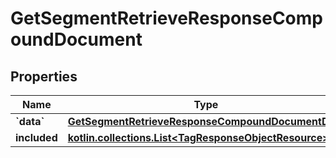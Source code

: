 
# GetSegmentRetrieveResponseCompoundDocument

## Properties
| Name | Type | Description | Notes |
| ------------ | ------------- | ------------- | ------------- |
| **&#x60;data&#x60;** | [**GetSegmentRetrieveResponseCompoundDocumentData**](GetSegmentRetrieveResponseCompoundDocumentData.md) |  |  |
| **included** | [**kotlin.collections.List&lt;TagResponseObjectResource&gt;**](TagResponseObjectResource.md) |  |  [optional] |



